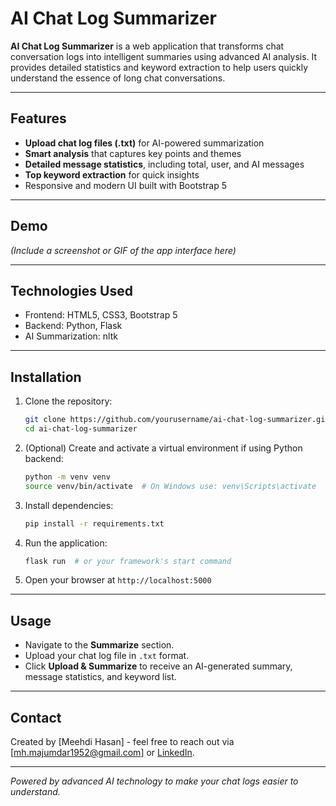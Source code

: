 
# AI Chat Log Summarizer

**AI Chat Log Summarizer** is a web application that transforms chat conversation logs into intelligent summaries using advanced AI analysis. It provides detailed statistics and keyword extraction to help users quickly understand the essence of long chat conversations.

---

## Features

- **Upload chat log files (.txt)** for AI-powered summarization  
- **Smart analysis** that captures key points and themes  
- **Detailed message statistics**, including total, user, and AI messages  
- **Top keyword extraction** for quick insights  
- Responsive and modern UI built with Bootstrap 5  

---

## Demo

  
*(Include a screenshot or GIF of the app interface here)*

---

## Technologies Used

- Frontend: HTML5, CSS3, Bootstrap 5 
- Backend: Python, Flask
- AI Summarization: nltk

---

## Installation

1. Clone the repository:  
   ```bash
   git clone https://github.com/yourusername/ai-chat-log-summarizer.git
   cd ai-chat-log-summarizer
   ```

2. (Optional) Create and activate a virtual environment if using Python backend:  
   ```bash
   python -m venv venv
   source venv/bin/activate  # On Windows use: venv\Scripts\activate
   ```

3. Install dependencies:  
   ```bash
   pip install -r requirements.txt
   ```

4. Run the application:  
   ```bash
   flask run  # or your framework's start command
   ```

5. Open your browser at `http://localhost:5000`

---

## Usage

- Navigate to the **Summarize** section.  
- Upload your chat log file in `.txt` format.  
- Click **Upload & Summarize** to receive an AI-generated summary, message statistics, and keyword list.

---




## Contact

Created by [Meehdi Hasan] - feel free to reach out via [mh.majumdar1952@gmail.com] or [LinkedIn]([https://linkedin.com/in/yourprofile](https://www.linkedin.com/in/hasanmehedi1952/)).

---

*Powered by advanced AI technology to make your chat logs easier to understand.*
